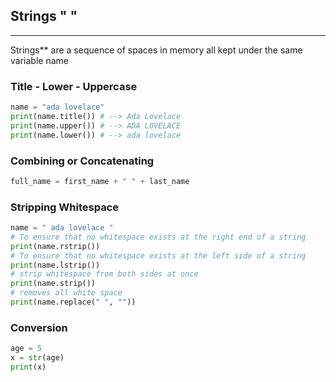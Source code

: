 ## Strings " "

------

Strings** are a sequence of spaces in memory all kept under the same variable name

### Title - Lower - Uppercase

```python
name = "ada lovelace"
print(name.title()) # --> Ada Lovelace 
print(name.upper()) # --> ADA LOVELACE 
print(name.lower()) # --> ada lovelace 
```

### Combining or Concatenating

```python
full_name = first_name + " " + last_name
```

### Stripping Whitespace

```python
name = " ada lovelace "
# To ensure that no whitespace exists at the right end of a string 
print(name.rstrip()) 
# To ensure that no whitespace exists at the left side of a string
print(name.lstrip()) 
# strip whitespace from both sides at once 
print(name.strip()) 
# removes all white space
print(name.replace(" ", ""))
```

### Conversion

```python
age = 5
x = str(age)
print(x)
```

